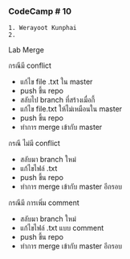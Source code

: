 ### CodeCamp # 10
    1. Werayoot Kunphai
    2. 

Lab Merge

กรณีมี conflict
- แก้ไข file .txt ใน master
- push ขึ้น repo
- สลับไป branch ที่สร้างเมื่อกี้
- แก้ไข file.txt ให้ไม่เหมือนใน master
- push ขึ้น repo
- ทำการ merge เข้ากับ master

กรณี ไม่มี conflict
- สลับมา branch ใหม่
- แก้ไขไฟล์ .txt
- push ขึ้น repo
- ทำการ merge เข้ากับ master อีกรอบ

กรณีมี การเพิ่ม comment
- สลับมา branch ใหม่
- แก้ไขไฟล์ .txt แบบ comment
- push ขึ้น repo
- ทำการ merge เข้ากับ master อีกรอบ